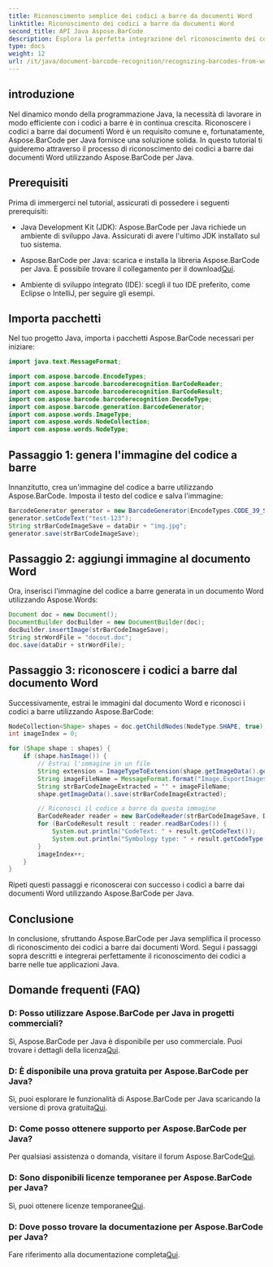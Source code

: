 ```yaml
---
title: Riconoscimento semplice dei codici a barre da documenti Word
linktitle: Riconoscimento dei codici a barre da documenti Word
second_title: API Java Aspose.BarCode
description: Esplora la perfetta integrazione del riconoscimento dei codici a barre nelle tue applicazioni Java con Aspose.BarCode. Segui questo tutorial per riconoscere i codici a barre dai documenti Word.
type: docs
weight: 12
url: /it/java/document-barcode-recognition/recognizing-barcodes-from-word/
---
```


## introduzione

Nel dinamico mondo della programmazione Java, la necessità di lavorare in modo efficiente con i codici a barre è in continua crescita. Riconoscere i codici a barre dai documenti Word è un requisito comune e, fortunatamente, Aspose.BarCode per Java fornisce una soluzione solida. In questo tutorial ti guideremo attraverso il processo di riconoscimento dei codici a barre dai documenti Word utilizzando Aspose.BarCode per Java.

## Prerequisiti

Prima di immergerci nel tutorial, assicurati di possedere i seguenti prerequisiti:

- Java Development Kit (JDK): Aspose.BarCode per Java richiede un ambiente di sviluppo Java. Assicurati di avere l'ultimo JDK installato sul tuo sistema.

-  Aspose.BarCode per Java: scarica e installa la libreria Aspose.BarCode per Java. È possibile trovare il collegamento per il download[Qui](https://releases.aspose.com/barcode/java/).

- Ambiente di sviluppo integrato (IDE): scegli il tuo IDE preferito, come Eclipse o IntelliJ, per seguire gli esempi.

## Importa pacchetti

Nel tuo progetto Java, importa i pacchetti Aspose.BarCode necessari per iniziare:

```java
import java.text.MessageFormat;

import com.aspose.barcode.EncodeTypes;
import com.aspose.barcode.barcoderecognition.BarCodeReader;
import com.aspose.barcode.barcoderecognition.BarCodeResult;
import com.aspose.barcode.barcoderecognition.DecodeType;
import com.aspose.barcode.generation.BarcodeGenerator;
import com.aspose.words.ImageType;
import com.aspose.words.NodeCollection;
import com.aspose.words.NodeType;
```

## Passaggio 1: genera l'immagine del codice a barre

Innanzitutto, crea un'immagine del codice a barre utilizzando Aspose.BarCode. Imposta il testo del codice e salva l'immagine:

```java
BarcodeGenerator generator = new BarcodeGenerator(EncodeTypes.CODE_39_STANDARD);
generator.setCodeText("test-123");
String strBarCodeImageSave = dataDir + "img.jpg";
generator.save(strBarCodeImageSave);
```

## Passaggio 2: aggiungi immagine al documento Word

Ora, inserisci l'immagine del codice a barre generata in un documento Word utilizzando Aspose.Words:

```java
Document doc = new Document();
DocumentBuilder docBuilder = new DocumentBuilder(doc);
docBuilder.insertImage(strBarCodeImageSave);
String strWordFile = "docout.doc";
doc.save(dataDir + strWordFile);
```

## Passaggio 3: riconoscere i codici a barre dal documento Word

Successivamente, estrai le immagini dal documento Word e riconosci i codici a barre utilizzando Aspose.BarCode:

```java
NodeCollection<Shape> shapes = doc.getChildNodes(NodeType.SHAPE, true);
int imageIndex = 0;

for (Shape shape : shapes) {
    if (shape.hasImage()) {
        // Estrai l'immagine in un file
        String extension = ImageTypeToExtension(shape.getImageData().getImageType());
        String imageFileName = MessageFormat.format("Image.ExportImages.{0} Out.{1}", imageIndex, extension);
        String strBarCodeImageExtracted = "" + imageFileName;
        shape.getImageData().save(strBarCodeImageExtracted);

        // Riconosci il codice a barre da questa immagine
        BarCodeReader reader = new BarCodeReader(strBarCodeImageSave, DecodeType.CODE_39_STANDARD);
        for (BarCodeResult result : reader.readBarCodes()) {
            System.out.println("CodeText: " + result.getCodeText());
            System.out.println("Symbology type: " + result.getCodeType());
        }
        imageIndex++;
    }
}
```

Ripeti questi passaggi e riconoscerai con successo i codici a barre dai documenti Word utilizzando Aspose.BarCode per Java.

## Conclusione

In conclusione, sfruttando Aspose.BarCode per Java semplifica il processo di riconoscimento dei codici a barre dai documenti Word. Segui i passaggi sopra descritti e integrerai perfettamente il riconoscimento dei codici a barre nelle tue applicazioni Java.

## Domande frequenti (FAQ)

### D: Posso utilizzare Aspose.BarCode per Java in progetti commerciali?
 Sì, Aspose.BarCode per Java è disponibile per uso commerciale. Puoi trovare i dettagli della licenza[Qui](https://purchase.aspose.com/buy).

### D: È disponibile una prova gratuita per Aspose.BarCode per Java?
 Sì, puoi esplorare le funzionalità di Aspose.BarCode per Java scaricando la versione di prova gratuita[Qui](https://releases.aspose.com/).

### D: Come posso ottenere supporto per Aspose.BarCode per Java?
Per qualsiasi assistenza o domanda, visitare il forum Aspose.BarCode[Qui](https://forum.aspose.com/c/barcode/13).

### D: Sono disponibili licenze temporanee per Aspose.BarCode per Java?
 Sì, puoi ottenere licenze temporanee[Qui](https://purchase.aspose.com/temporary-license/).

### D: Dove posso trovare la documentazione per Aspose.BarCode per Java?
 Fare riferimento alla documentazione completa[Qui](https://reference.aspose.com/barcode/java/).
